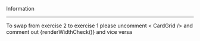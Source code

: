 Information
- - - - - -
To swap from exercise 2 to exercise 1 please uncomment < CardGrid /> and comment out {renderWidthCheck()} and vice versa
